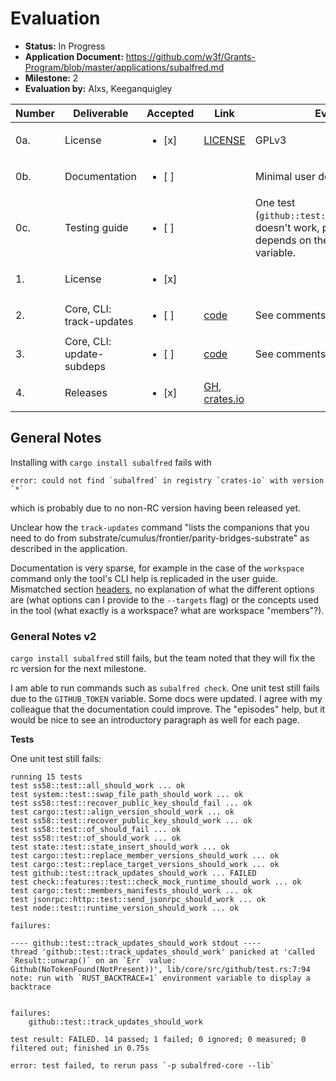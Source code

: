 # Evaluation

- **Status:** In Progress
- **Application Document:** https://github.com/w3f/Grants-Program/blob/master/applications/subalfred.md
- **Milestone:** 2
- **Evaluation by:** Alxs, Keeganquigley

| Number | Deliverable | Accepted | Link | Evaluation Notes |
| ------ | ----------- | -------- | ---- |----------------- |
| 0a. | License | <ul><li>[x] </li></ul> | [LICENSE](https://github.com/hack-ink/subalfred/blob/main/LICENSE) | GPLv3 |
| 0b. | Documentation | <ul><li>[ ] </li></ul> || Minimal user documentation.
| 0c. | Testing guide | <ul><li>[ ] </li></ul> || One test (`github::test::track_update_should_work`) doesn't work, probably because it depends on the `GITHUB_TOKEN` local variable.
| 1. | License | <ul><li>[x] </li></ul> | 
| 2. | Core, CLI: track-updates | <ul><li>[ ] </li></ul> | [code](https://github.com/hack-ink/subalfred/blob/main/bin/subalfred/src/command/track_update.rs) | See comments below
| 3. | Core, CLI: update-subdeps | <ul><li>[ ] </li></ul> | [code](https://github.com/hack-ink/subalfred/blob/main/bin/subalfred/src/command/workspace/update_deps.rs) | See comments below
| 4. | Releases | <ul><li>[x] </li></ul> | [GH](https://github.com/hack-ink/subalfred/releases), [crates.io](https://crates.io/crates/subalfred)

## General Notes

Installing with `cargo install subalfred` fails with

```
error: could not find `subalfred` in registry `crates-io` with version `*`
```
which is probably due to no non-RC version having been released yet.

Unclear how the `track-updates` command "lists the companions that you need to do from substrate/cumulus/frontier/parity-bridges-substrate" as described in the application.

Documentation is very sparse, for example in the case of the `workspace` command only the tool's CLI help is replicaded in the user guide.
Mismatched section [headers](https://subalfred.hack.ink/user/cli/workspace.html#command-workspace-update-1), no explanation of what the different options are (what options can I provide to the `--targets` flag) or the concepts used in the tool (what exactly is a workspace? what are workspace "members"?).

### General Notes v2

`cargo install subalfred` still fails, but the team noted that they will fix the rc version for the next milestone.

I am able to run commands such as `subalfred check`. One unit test still fails due to the `GITHUB_TOKEN` variable. Some docs were updated. I agree with my colleague that the documentation could improve. The "episodes" help, but it would be nice to see an introductory paragraph as well for each page. 

**Tests**

One unit test still fails:

```
running 15 tests
test ss58::test::all_should_work ... ok
test system::test::swap_file_path_should_work ... ok
test ss58::test::recover_public_key_should_fail ... ok
test cargo::test::align_version_should_work ... ok
test ss58::test::recover_public_key_should_work ... ok
test ss58::test::of_should_fail ... ok
test ss58::test::of_should_work ... ok
test state::test::state_insert_should_work ... ok
test cargo::test::replace_member_versions_should_work ... ok
test cargo::test::replace_target_versions_should_work ... ok
test github::test::track_updates_should_work ... FAILED
test check::features::test::check_mock_runtime_should_work ... ok
test cargo::test::members_manifests_should_work ... ok
test jsonrpc::http::test::send_jsonrpc_should_work ... ok
test node::test::runtime_version_should_work ... ok

failures:

---- github::test::track_updates_should_work stdout ----
thread 'github::test::track_updates_should_work' panicked at 'called `Result::unwrap()` on an `Err` value: Github(NoTokenFound(NotPresent))', lib/core/src/github/test.rs:7:94
note: run with `RUST_BACKTRACE=1` environment variable to display a backtrace


failures:
    github::test::track_updates_should_work

test result: FAILED. 14 passed; 1 failed; 0 ignored; 0 measured; 0 filtered out; finished in 0.75s

error: test failed, to rerun pass `-p subalfred-core --lib`
```
